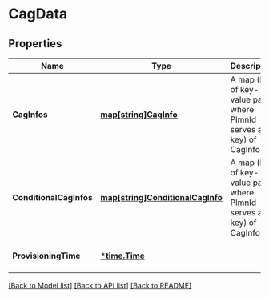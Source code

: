 # CagData

## Properties
Name | Type | Description | Notes
------------ | ------------- | ------------- | -------------
**CagInfos** | [**map[string]CagInfo**](CagInfo.md) | A map (list of key-value pairs where PlmnId serves as key) of CagInfo | [default to null]
**ConditionalCagInfos** | [**map[string]ConditionalCagInfo**](ConditionalCagInfo.md) | A map (list of key-value pairs where PlmnId serves as key) of CagInfo | [optional] [default to null]
**ProvisioningTime** | [***time.Time**](time.Time.md) |  | [optional] [default to null]

[[Back to Model list]](../README.md#documentation-for-models) [[Back to API list]](../README.md#documentation-for-api-endpoints) [[Back to README]](../README.md)

